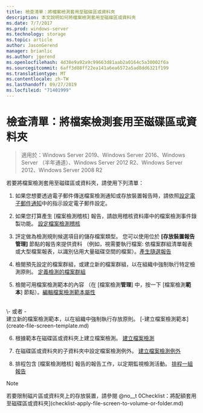 ```yaml
---
title: 檢查清單：將檔案檢測套用至磁碟區或資料夾
description: 本文說明如何將檔案檢測套用至磁碟區或資料夾
ms.date: 7/7/2017
ms.prod: windows-server
ms.technology: storage
ms.topic: article
author: JasonGerend
manager: brianlic
ms.author: jgerend
ms.openlocfilehash: 4d38e9a92a9c99663d81aab2a0164c5a30002f6a
ms.sourcegitcommit: 6aff3d88ff22ea141a6ea6572a5ad8dd6321f199
ms.translationtype: MT
ms.contentlocale: zh-TW
ms.lasthandoff: 09/27/2019
ms.locfileid: "71401999"
---
```

# <a name="checklist---apply-a-file-screen-to-a-volume-or-folder"></a>檢查清單：將檔案檢測套用至磁碟區或資料夾

> 適用於：Windows Server 2019、Windows Server 2016、Windows Server （半年通道）、Windows Server 2012 R2、Windows Server 2012、Windows Server 2008 R2

若要將檔案檢測套用至磁碟區或資料夾，請使用下列清單：
1. 如果您想要透過電子郵件傳送檔案檢測通知或存放裝置報告時，請依照[設定電子郵件通知](configure-email-notifications.md)中的指示設定電子郵件設定。

2. 如果您打算產生 [檔案檢測稽核] 報告，請啟用稽核資料庫中的檔案檢測事件錄製功能。
[設定檔案檢測稽核](configure-file-screen-audit.md)

3. 評定做為檢測規則候選項目的儲存檔案類型。 您可以使用位於 **\[存放裝置報告管理\]** 節點的報告來提供資料 （例如，視需要執行檔案: 依檔案群組清單報表或大型檔案報表，以識別佔用大量磁碟空間的檔案）。[產生隨選報告](generate-reports-on-demand.md) 

4. 檢閱預先設定的檔案群組，或建立新的檔案群組，以在組織中強制執行特定檢測原則。 [定義檢測的檔案群組](define-file-groups-for-screening.md)  

5. 檢閱可用檔案檢測範本的內容 （在 [檔案檢測**管理**] 中，按一下 [檔案檢測**範本**] 節點）。[編輯檔案檢測範本屬性](edit-file-screen-template-properties.md) 
<br />
 \- 或者 -
 <br /> 建立新的檔案檢測範本，以在組織中強制執行存放原則。  [-建立檔案檢測範本](create-file-screen-template.md) 

6. 根據範本在磁碟區或資料夾上建立檔案檢測。 
 [建立檔案檢測](create-file-screen.md)
 
7. 在磁碟區或資料夾的子資料夾中設定檔案檢測例外。 [建立檔案檢測例外](create-file-screen-exception.md) 

8. 排程包含 [檔案檢測稽核] 報告的報告工作，以定期監視檢測活動。
  [排程一組報告](schedule-set-of-reports.md)


> [!NOTE]
> 若要限制磁片區或資料夾上的存放裝置，請參閱 @no__t 0Checklist：將配額套用至磁碟區或資料夾](checklist-apply-file-screen-to-volume-or-folder.md)